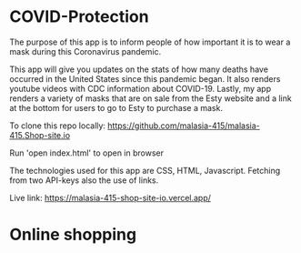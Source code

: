 # COVID-Protection
The purpose of this app is to inform people of how important it is to wear a mask during this Coronavirus pandemic. 

This app will give you updates on the stats of how many deaths have occurred in the United States since this pandemic began. It also renders youtube videos with CDC information about COVID-19. Lastly, my app renders a variety of masks that are on sale from the Esty website and a link at the bottom for users to go to Esty to purchase a mask.

To clone this repo locally: 
https://github.com/malasia-415/malasia-415.Shop-site.io

Run 'open index.html' to open in browser

The technologies used for this app are CSS, HTML, Javascript. Fetching from two API-keys also the use of links. 

Live link: https://malasia-415-shop-site-io.vercel.app/

# Online shopping 
